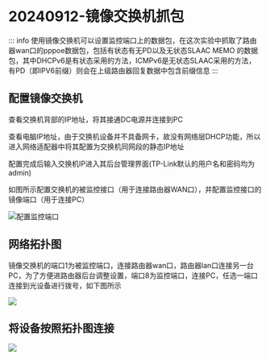 # 20240912-镜像交换机抓包

::: info
使用镜像交换机可以设置监控端口上的数据包，在这次实验中抓取了路由器wan口的pppoe数据包，包括有状态有无PD以及无状态SLAAC MEMO 的数据包，其中DHCPv6是有状态采用的方法，ICMPv6是无状态SLAAC采用的方法，有PD（即IPV6前缀）则会在上级路由器回复数据中包含前缀信息
:::

## 配置镜像交换机

查看交换机背部的IP地址，将其接通DC电源并连接到PC

查看电脑IP地址，由于交换机设备并不具备网卡，故没有网络层DHCP功能，所以进入网络适配器中将其配置为交换机同网段的静态IP地址

配置完成后输入交换机IP进入其后台管理界面(TP-Link默认的用户名和密码均为admin)

如图所示配置交换机的被监控接口（用于连接路由器WAN口），并配置监控接口的镜像端口（用于连接PC）

![配置监控端口](https://image-host.pages.dev/learn/2024_09_20_202409201007616.png)

## 网络拓扑图

镜像交换机的端口1为被监控端口，连接路由器wan口，路由器lan口连接另一台PC，为了方便进路由器后台调整设置，端口8为监控端口，连接PC，任选一端口连接到光设备进行拨号，如下图所示

![](https://image-host.pages.dev/learn/2024_09_20_202409201020561.png)

## 将设备按照拓扑图连接

![](https://image-host.pages.dev/learn/2024_09_20_202409201024458.png)
